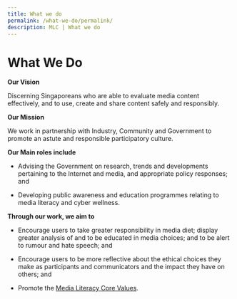 ```yaml
---
title: What we do
permalink: /what-we-do/permalink/
description: MLC | What we do
---
```

# What We Do

**Our Vision**

Discerning Singaporeans who are able to evaluate media content effectively, and to use, create and share content safely and responsibly.


**Our Mission**

We work in partnership with Industry, Community and Government to promote an astute and responsible participatory culture.


**Our Main roles include**

*   Advising the Government on research, trends and developments pertaining to the Internet and media, and appropriate policy responses; and
    
*   Developing public awareness and education programmes relating to media literacy and cyber wellness.
    

**Through our work, we aim to**

*   Encourage users to take greater responsibility in media diet; display greater analysis of and to be educated in media choices; and to be alert to rumour and hate speech; and
    
*   Encourage users to be more reflective about the ethical choices they make as participants and communicators and the impact they have on others; and
    
*   Promote the [Media Literacy Core Values](https://www.betterinternet.sg/Who-we-are/What-we-believe-in).